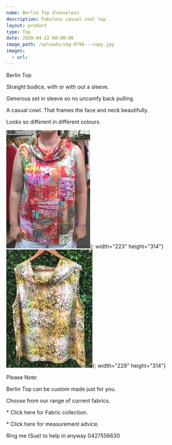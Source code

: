 ```yaml
---
name: Berlin Top Sleeveless
description: Fabulous casual cowl top.
layout: product
type: Top
date: 2020-04-22 00:00:00
image_path: /uploads/img-0798---copy.jpg
images:
  - url:
---
```


Berlin Top

Straight bodice, with or with out a sleeve.

Generous set in sleeve so no uncomfy back pulling.

A casual cowl. That frames the face and neck beautifully.

Looks so different in different colours.

![](/uploads/img-0734---copy.jpg){: width="223" height="314"}&nbsp; &nbsp;&nbsp; &nbsp;![](/uploads/img-0795---copy.jpg){: width="229" height="314"}

Please Note:

Berlin Top can be custom made just for you.

Choose from our range of current fabrics.

\* Click here for Fabric collection.

\* Click here for measurement advice.

Ring me (Sue) to help in anyway 0427556630
